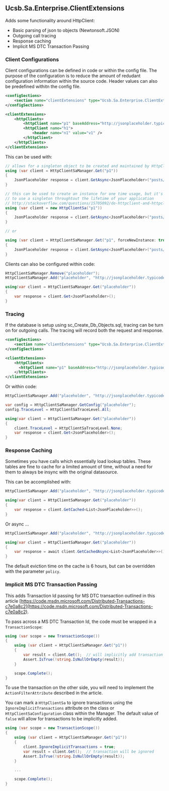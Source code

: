 ## Ucsb.Sa.Enterprise.ClientExtensions

Adds some functionality around HttpClient:

* Basic parsing of json to objects (Newtonsoft.JSON)
* Outgoing call tracing
* Response caching
* Implicit MS DTC Transaction Passing


### Client Configurations

Client configurations can be defined in code or within the config file. The purpose of the configuration is to reduce the
amount of redudant configuration information within the source code. Header values can also be predefined withitn the config
file.

```xml
<configSections>
	<section name="clientExtensions" type="Ucsb.Sa.Enterprise.ClientExtensions.Configuration.ClientExtensionsConfigurationSection,Ucsb.Sa.Enterprise.ClientExtensions" />
</configSections>

<clientExtensions>
	<httpClients>
		<httpClient name="p1" baseAddress="http://jsonplaceholder.typicode.com" traceLevel="All|None" />
		<httpClient name="h1">
			<header name="n1" value="v1" />
		</httpClient>
	</httpClients>
</clientExtensions>
```

This can be used with:
```csharp
// allows for a singleton object to be created and maintained by HttpClientSaManager
using (var client = HttpClientSaManager.Get("p1"))
{
	JsonPlaceholder response = client.GetAsync<JsonPlaceholder>("posts/100").Result;
}

// this can be used to create an instance for one time usage, but it's suggested
// to use a singleton throughtout the lifetime of your application
// http://stackoverflow.com/questions/15705092/do-httpclient-and-httpclienthandler-have-to-be-disposed
using (var client = new HttpClientSa("p1"))
{
	JsonPlaceholder response = client.GetAsync<JsonPlaceholder>("posts/100").Result;
}

// or

using (var client = HttpClientSaManager.Get("p1", forceNewInstance: true))
{
	JsonPlaceholder response = client.GetAsync<JsonPlaceholder>("posts/100").Result;
}
```

Clients can also be configured within code:
```csharp
HttpClientSaManager.Remove("placeholder");
HttpClientSaManager.Add("placeholder", "http://jsonplaceholder.typicode.com/posts/100");

using(var client = HttpClientSaManager.Get("placeholder"))
{
	var response = client.Get<JsonPlaceholder>();
}
```


### Tracing

If the database is setup using sc_Create_Db_Objects.sql, tracing can be turn on for outgoing calls.
The tracing will record both the request and response.

```xml
<configSections>
	<section name="clientExtensions" type="Ucsb.Sa.Enterprise.ClientExtensions.Configuration.ClientExtensionsConfigurationSection,Ucsb.Sa.Enterprise.ClientExtensions" />
</configSections>

<clientExtensions>
	<httpClients>
	  <httpClient name="p1" baseAddress="http://jsonplaceholder.typicode.com" traceLevel="All|None" />
	</httpClients>
</clientExtensions>
```

Or within code:
```csharp
HttpClientSaManager.Add("placeholder", "http://jsonplaceholder.typicode.com/posts/100");

var config = HttpClientSaManager.GetConfig("placeholder");
config.TraceLevel = HttpClientSaTraceLevel.All;

using(var client = HttpClientSaManager.Get("placeholder"))
{
	client.TraceLevel = HttpClientSaTraceLevel.None;
	var response = client.Get<JsonPlaceholder>();
}
```


### Response Caching

Sometimes you have calls which essentially load lookup tables. These tables are fine to cache
for a limited amount of time, without a need for them to always be insync with the original
datasource.

This can be accomplished with:

```csharp
HttpClientSaManager.Add("placeholder", "http://jsonplaceholder.typicode.com/posts");

using(var client = HttpClientSaManager.Get("placeholder"))
{
	var response = client.GetCached<List<JsonPlaceholder>>();
}
```

Or async ...

```csharp
HttpClientSaManager.Add("placeholder", "http://jsonplaceholder.typicode.com/posts");

using(var client = HttpClientSaManager.Get("placeholder"))
{
	var response = await client.GetCachedAsync<List<JsonPlaceholder>>();
}
```

The default eviction time on the cache is 6 hours, but can be overridden with the parameter ```policy```.



### Implicit MS DTC Transaction Passing

This adds Transaction Id passing for MS DTC transaction outlined in this article
[https://code.msdn.microsoft.com/Distributed-Transactions-c7e0a8c2](https://code.msdn.microsoft.com/Distributed-Transactions-c7e0a8c2).

To pass across a MS DTC Transaction Id, the code must be wrapped in a ```TransactionScope```:
```csharp
using (var scope = new TransactionScope())
{
	using (var client = HttpClientSaManager.Get("p1"))
	{
		var result = client.Get();	// will implicitly add transaction id
		Assert.IsTrue(!string.IsNullOrEmpty(result));
	}

	scope.Complete();
}
```

To use the transaction on the other side, you will need to implement the
```ActionFilterAttribute``` described in the article.

You can mark a ```HttpClientSa``` to ignore transactions using the
```IgnoreImplicitTransactions``` attribute on the class or
```HttpClientSaConfiguration```  class within the Manager. The default value
of ```false``` will allow for transactions to be implicitly added.

```csharp
using (var scope = new TransactionScope())
{
	using (var client = HttpClientSaManager.Get("p1"))
	{
		client.IgnoreImplicitTransactions = true;
		var result = client.Get();	// transaction will be ignored
		Assert.IsTrue(!string.IsNullOrEmpty(result));
	}

	...

	scope.Complete();
}
```


